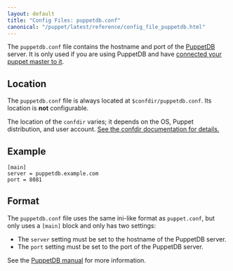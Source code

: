 ```yaml
---
layout: default
title: "Config Files: puppetdb.conf"
canonical: "/puppet/latest/reference/config_file_puppetdb.html"
---
```




The `puppetdb.conf` file contains the hostname and port of the [PuppetDB](/puppetdb/latest/) server. It is only used if you are using PuppetDB and have [connected your puppet master to it](/puppetdb/latest/connect_puppet_master.html).

## Location

The `puppetdb.conf` file is always located at `$confdir/puppetdb.conf`. Its location is **not** configurable.

The location of the `confdir` varies; it depends on the OS, Puppet distribution, and user account. [See the confdir documentation for details.][confdir]

[confdir]: ./dirs_confdir.html

## Example

    [main]
    server = puppetdb.example.com
    port = 8081

## Format

The `puppetdb.conf` file uses the same ini-like format as `puppet.conf`, but only uses a `[main]` block and only has two settings:

* The `server` setting must be set to the hostname of the PuppetDB server.
* The `port` setting must be set to the port of the PuppetDB server.

See the [PuppetDB manual](/puppetdb/latest/) for more information.

